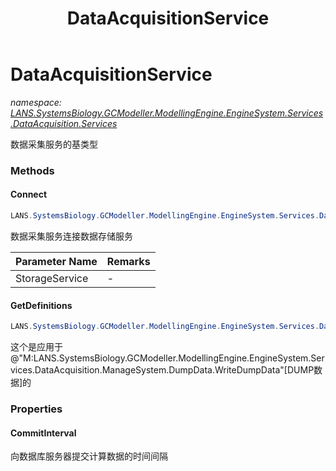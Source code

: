 ﻿---
title: DataAcquisitionService
---

# DataAcquisitionService
_namespace: [LANS.SystemsBiology.GCModeller.ModellingEngine.EngineSystem.Services.DataAcquisition.Services](N-LANS.SystemsBiology.GCModeller.ModellingEngine.EngineSystem.Services.DataAcquisition.Services.html)_

数据采集服务的基类型



### Methods

#### Connect
```csharp
LANS.SystemsBiology.GCModeller.ModellingEngine.EngineSystem.Services.DataAcquisition.Services.DataAcquisitionService.Connect(LANS.SystemsBiology.GCModeller.ModellingEngine.EngineSystem.Services.DataAcquisition.DataSerializer.DataSerializer)
```
数据采集服务连接数据存储服务

|Parameter Name|Remarks|
|--------------|-------|
|StorageService|-|


#### GetDefinitions
```csharp
LANS.SystemsBiology.GCModeller.ModellingEngine.EngineSystem.Services.DataAcquisition.Services.DataAcquisitionService.GetDefinitions
```
这个是应用于@"M:LANS.SystemsBiology.GCModeller.ModellingEngine.EngineSystem.Services.DataAcquisition.ManageSystem.DumpData.WriteDumpData"[DUMP数据]的


### Properties

#### CommitInterval
向数据库服务器提交计算数据的时间间隔
